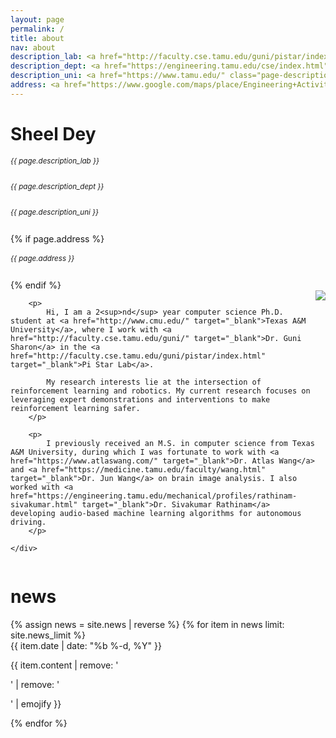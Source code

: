 ```yaml
---
layout: page
permalink: /
title: about
nav: about
description_lab: <a href="http://faculty.cse.tamu.edu/guni/pistar/index.html" class="page-description" target="_blank">Pi Star Lab</a>
description_dept: <a href="https://engineering.tamu.edu/cse/index.html" class="page-description" target="_blank">Computer Science and Engineering</a>
description_uni: <a href="https://www.tamu.edu/" class="page-description" target="_blank">Texas A&M University</a>
address: <a href="https://www.google.com/maps/place/Engineering+Activities+Building+C/@30.6152746,-96.3400254,17z/data=!4m12!1m6!3m5!1s0x86468390a7f39815:0xa8543fc19fb3b7a2!2sEngineering+Activities+Building+C!8m2!3d30.61527!4d-96.3378367!3m4!1s0x86468390a7f39815:0xa8543fc19fb3b7a2!8m2!3d30.61527!4d-96.3378367" class="page-description" target="_blank">EABC, Room 107B, 588 Lamar St, College Station, TX 77840</a>
---
```


<div class="col p-0 pt-4 pb-4">
  <h1 class="pb-3 title text-left"><span class = "font-weight-bold">Sheel</span> Dey</h1>
  <h6 class="m-0 mb-2" style="font-size: 0.83em;">{{ page.description_lab }}</h6>
  <h6 class="m-0 mb-2" style="font-size: 0.83em;">{{ page.description_dept }}</h6>
  <h6 class="m-0 mb-2" style="font-size: 0.83em;">{{ page.description_uni }}</h6>
  {% if page.address %}
      <h6 class="m-0 mb-2" style="font-size: 0.83em;">{{ page.address }}</h6>
  {% endif %}
</div>

<!-- Introduction -->

<div style="display: flex; flex-wrap: wrap;">
    <div class="text-justify p-0">
        <div class="col-xs-12 col-sm-6 p-0 pt-2 pb-sm-2 pb-4 pl-sm-4 text-center" style="float: right;">
          <img class="profile-img img-responsive" src="{{ 'prof_pic.jpg' | prepend: '/assets/img/' | prepend: site.baseurl | prepend: site.url }}">
        </div>

        <p>
            Hi, I am a 2<sup>nd</sup> year computer science Ph.D. student at <a href="http://www.cmu.edu/" target="_blank">Texas A&M University</a>, where I work with <a href="http://faculty.cse.tamu.edu/guni/" target="_blank">Dr. Guni Sharon</a> in the <a href="http://faculty.cse.tamu.edu/guni/pistar/index.html" target="_blank">Pi Star Lab</a>.

            My research interests lie at the intersection of reinforcement learning and robotics. My current research focuses on leveraging expert demonstrations and interventions to make reinforcement learning safer.
        </p>

        <p>
            I previously received an M.S. in computer science from Texas A&M University, during which I was fortunate to work with <a href="https://www.atlaswang.com/" target="_blank">Dr. Atlas Wang</a> and <a href="https://medicine.tamu.edu/faculty/wang.html" target="_blank">Dr. Jun Wang</a> on brain image analysis. I also worked with <a href="https://engineering.tamu.edu/mechanical/profiles/rathinam-sivakumar.html" target="_blank">Dr. Sivakumar Rathinam</a> developing audio-based machine learning algorithms for autonomous driving.
        </p>

    </div>
</div>

<div class="col text-justify p-0">
    
</div>

<!-- News -->
<div class="news mt-3 p-0">
  <h1 class="title mb-4 p-0">news</h1>
  {% assign news = site.news | reverse %}
  {% for item in news limit: site.news_limit %}
    <div class="row p-0">
      <div class="col-sm-2 p-0">
        <span class="badge red font-weight-bold text-uppercase align-middle date ml-3">
          {{ item.date | date: "%b %-d, %Y" }}
        </span>
      </div>
      <div class="col-sm-10 mt-2 mt-sm-0 ml-3 ml-md-0 p-0 font-weight-light text">
        <p>{{ item.content | remove: '<p>' | remove: '</p>' | emojify }}</p>
      </div>
    </div>
  {% endfor %}
</div>

